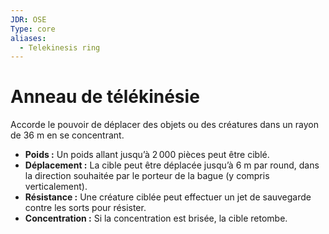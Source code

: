 ```yaml
---
JDR: OSE
Type: core
aliases:
  - Telekinesis ring
---
```

# Anneau de télékinésie

Accorde le pouvoir de déplacer des objets ou des créatures dans un rayon de 36 m en se concentrant.

- **Poids :** Un poids allant jusqu’à 2 000 pièces peut être ciblé.
- **Déplacement :** La cible peut être déplacée jusqu’à 6 m par round, dans la direction souhaitée par le porteur de la bague (y compris verticalement).
- **Résistance :** Une créature ciblée peut effectuer un jet de sauvegarde contre les sorts pour résister.
- **Concentration :** Si la concentration est brisée, la cible retombe.